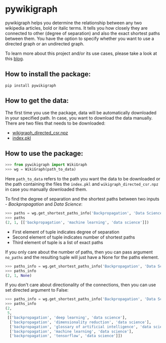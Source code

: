 # pywikigraph

pywikigraph helps you determine the relationship between any two wikipedia articles, bold or italic terms. It tells you how closely they are connected to other (degree of separation) and also the exact shortest paths between them. You have the option to specify whether you want to use a directed graph or an undirected graph.

To learn more about this project and/or its use cases, please take a look at this [blog](https://medium.com/udemy-engineering/fast-wikipedia-traversal-algorithm-and-its-applications-in-nlp-and-keyphrase-extraction-9d6ff4c4a68b).

How to install the package:
----------------------------
`pip install pywikigraph`

How to get the data:
-------------------------
The first time you use the package, data will be automatically downloaded in your specified path. In case, you want to download the data manually. There are two files that needs to be downloaded:
- [wikigraph_directed_csr.npz](http://s3.amazonaws.com/udemy-open-source/pywikigraph/wikigraph_directed_csr.npz)
- [index.pkl](http://s3.amazonaws.com/udemy-open-source/pywikigraph/index.pkl)

How to use the package:
------------------------
```python
>>> from pywikigraph import WikiGraph
>>> wg = WikiGraph(path_to_data)
```
Here `path_to_data` refers to the path you want the data to be downloaded or the path containing the files the `index.pkl` and `wikigraph_directed_csr.npz` in case you manually downloaded them.

To find the degree of separation and the shortest paths between two inputs - *Backpropagation* and *Data Science*:
```python
>>> paths = wg.get_shortest_paths_info('Backpropagation', 'Data Science')
>>> paths
(2, 1, [['backpropagation', 'machine learning', 'data science']])
```
- First element of tuple indicates degree of separation
- Second element of tuple indicates number of shortest paths
- Third element of tuple is a list of exact paths

If you only care about the number of paths, then you can pass argument `no_paths` and the resulting tuple will just have a None for the paths element.
```python
>>> paths_info = wg.get_shortest_paths_info('Backpropagation', 'Data Science', no_paths=True)
>>> paths_info
(2, 1, None)
```

If you don't care about directionality of the connections, then you can use set directed argument to False:
```python
>>> paths_info = wg.get_shortest_paths_info('Backpropagation', 'Data Science', directed=False)
>>> paths_info
(2,
 5,
 [['backpropagation', 'deep learning', 'data science'],
  ['backpropagation', 'dimensionality reduction', 'data science'],
  ['backpropagation', 'glossary of artificial intelligence', 'data science'],
  ['backpropagation', 'machine learning', 'data science'],
  ['backpropagation', 'tensorflow', 'data science']])
```
